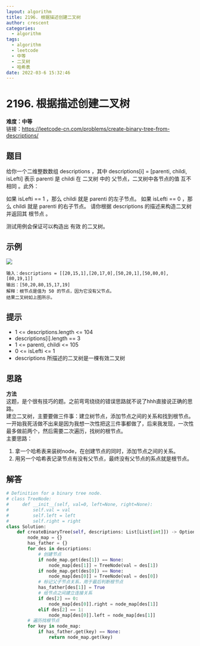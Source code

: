 ```yaml
---
layout: algorithm
title: 2196. 根据描述创建二叉树
author: crescent
categories:
  - algorithm
tags:
  - algorithm
  - leetcode
  - 中等
  - 二叉树
  - 哈希表
date: 2022-03-6 15:32:46
---
```

# 2196. 根据描述创建二叉树
**难度：中等**  
链接：https://leetcode-cn.com/problems/create-binary-tree-from-descriptions/
## 题目
给你一个二维整数数组 descriptions ，其中 descriptions[i] = [parenti, childi, isLefti] 表示 parenti 是 childi 在 二叉树 中的 父节点，二叉树中各节点的值 互不相同 。此外：

如果 isLefti == 1 ，那么 childi 就是 parenti 的左子节点。
如果 isLefti == 0 ，那么 childi 就是 parenti 的右子节点。
请你根据 descriptions 的描述来构造二叉树并返回其 根节点 。

测试用例会保证可以构造出 有效 的二叉树。


## 示例
![](https://assets.leetcode.com/uploads/2022/02/09/example1drawio.png)
```
输入：descriptions = [[20,15,1],[20,17,0],[50,20,1],[50,80,0],[80,19,1]]
输出：[50,20,80,15,17,19]
解释：根节点是值为 50 的节点，因为它没有父节点。
结果二叉树如上图所示。
```

## 提示
+ 1 <= descriptions.length <= 104
+ descriptions[i].length == 3
+ 1 <= parenti, childi <= 105
+ 0 <= isLefti <= 1
+ descriptions 所描述的二叉树是一棵有效二叉树

## 思路
**方法**  
这题，是个很有技巧的题。之前弯弯绕绕的错误思路就不说了hhh直接说正确的思路。  
建立二叉树，主要要做三件事：建立树节点，添加节点之间的关系和找到根节点。一开始我死活做不出来是因为我想一次性把这三件事都做了，后来我发现，一次性最多做前两个，然后需要二次遍历，找树的根节点。  
主要思路：
1. 拿一个哈希表来装树node，在创建节点的同时，添加节点之间的关系。
2. 用另一个哈希表记录节点有没有父节点，最终没有父节点的系点就是根节点。

## 解答
``` python
# Definition for a binary tree node.
# class TreeNode:
#     def __init__(self, val=0, left=None, right=None):
#         self.val = val
#         self.left = left
#         self.right = right
class Solution:
    def createBinaryTree(self, descriptions: List[List[int]]) -> Optional[TreeNode]:
        node_map = {}
        has_father = {}
        for des in descriptions:
            # 创建节点
            if node_map.get(des[1]) == None:
                node_map[des[1]] = TreeNode(val = des[1])
            if node_map.get(des[0]) == None:
                node_map[des[0]] = TreeNode(val = des[0])
            # 标记父子节点关系，用于最后判断根节点
            has_father[des[1]] = True
            # 给节点之间建立连接关系
            if des[2] == 0:
                node_map[des[0]].right = node_map[des[1]]
            elif des[2] == 1:
                node_map[des[0]].left = node_map[des[1]]
        # 遍历找根节点
        for key in node_map:
            if has_father.get(key) == None:
                return node_map.get(key)
```